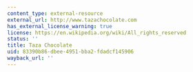 ```yaml
---
content_type: external-resource
external_url: http://www.tazachocolate.com
has_external_license_warning: true
license: https://en.wikipedia.org/wiki/All_rights_reserved
status: ''
title: Taza Chocolate
uid: 83390b86-dbee-4951-bba2-fdadcf145906
wayback_url: ''
---
```

